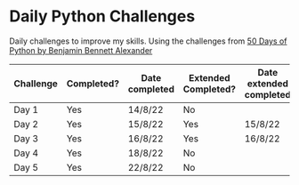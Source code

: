 # Daily Python Challenges
 
Daily challenges to improve my skills. Using the challenges from [50 Days of Python by Benjamin Bennett Alexander](https://benjaminb.gumroad.com/l/zybjn) 

| Challenge | Completed? | Date completed | Extended Completed? | Date extended completed | Notes |
|-----------|------------|----------------|---------------------|-------------------------|-------|
| Day 1     | Yes        | 14/8/22        | No                  |                         |       |
| Day 2     | Yes        | 15/8/22        | Yes                 | 15/8/22                 |       |
| Day 3     | Yes        | 16/8/22        | Yes                 | 16/8/22                 |       |
| Day 4     | Yes        | 18/8/22        | No                  |                         |       |
| Day 5     | Yes        | 22/8/22        | No                  |                         |       |



